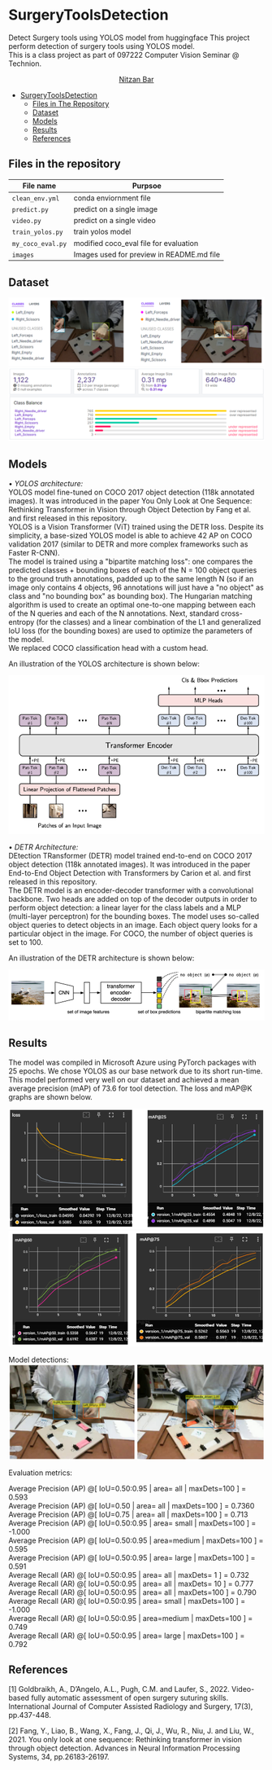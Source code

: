 # SurgeryToolsDetection
Detect Surgery tools using YOLOS model from huggingface
This project perform detection of surgery tools using YOLOS model.  
This is a class project as part of 097222 Computer Vision Seminar @ Technion.  

<p align="center">
    <a href="https://www.linkedin.com/in/nitzan-bar-9ab896146/">Nitzan Bar</a>
</p>


- [SurgeryToolsDetection](#surgery-tools-detection)
  * [Files in The Repository](#files-in-the-repository)
  * [Dataset](#dataset) 
  * [Models](#models)
  * [Results](#results)
  * [References](#references)



## Files in the repository
|File name         | Purpsoe |
|----------------------|------|
|`clean_env.yml`| conda enviornment file|
|`predict.py`| predict on a single image|
|`video.py`| predict on a single video|
|`train_yolos.py`| train yolos model|
|`my_coco_eval.py`| modified coco_eval file for evaluation|
|`images`| Images used for preview in README.md file|



## Dataset
![alt text](https://github.com/NitzanBar1/SurgeryToolsDetection/blob/main/images/vis.png)
![alt text](https://github.com/NitzanBar1/SurgeryToolsDetection/blob/main/images/insights.png)



## Models
•	*YOLOS architecture:*  
YOLOS model fine-tuned on COCO 2017 object detection (118k annotated images). It was introduced in the paper You Only Look at One Sequence: Rethinking Transformer in Vision through Object Detection by Fang et al. and first released in this repository.  
YOLOS is a Vision Transformer (ViT) trained using the DETR loss. Despite its simplicity, a base-sized YOLOS model is able to achieve 42 AP on COCO validation 2017 (similar to DETR and more complex frameworks such as Faster R-CNN).  
The model is trained using a "bipartite matching loss": one compares the predicted classes + bounding boxes of each of the N = 100 object queries to the ground truth annotations, padded up to the same length N (so if an image only contains 4 objects, 96 annotations will just have a "no object" as class and "no bounding box" as bounding box). The Hungarian matching algorithm is used to create an optimal one-to-one mapping between each of the N queries and each of the N annotations. Next, standard cross-entropy (for the classes) and a linear combination of the L1 and generalized IoU loss (for the bounding boxes) are used to optimize the parameters of the model.  
We replaced COCO classification head with a custom head.

An illustration of the YOLOS architecture is shown below:

![alt text](https://github.com/NitzanBar1/SurgeryToolsDetection/blob/main/images/yolos.png)


•	*DETR Architecture:*  
DEtection TRansformer (DETR) model trained end-to-end on COCO 2017 object detection (118k annotated images). It was introduced in the paper End-to-End Object Detection with Transformers by Carion et al. and first released in this repository.  
The DETR model is an encoder-decoder transformer with a convolutional backbone. Two heads are added on top of the decoder outputs in order to perform object detection: a linear layer for the class labels and a MLP (multi-layer perceptron) for the bounding boxes. The model uses so-called object queries to detect objects in an image. Each object query looks for a particular object in the image. For COCO, the number of object queries is set to 100.

An illustration of the DETR architecture is shown below:

![alt text](https://github.com/NitzanBar1/SurgeryToolsDetection/blob/main/images/detr.png)




## Results
The model was compiled in Microsoft Azure using PyTorch packages with 25 epochs. 
We chose YOLOS as our base network due to its short run-time. This model performed very well on our dataset and achieved a mean average precision (mAP) of 73.6 for tool detection.
The loss and mAP@K graphs are shown below.

![alt text](https://github.com/NitzanBar1/SurgeryToolsDetection/blob/main/images/graphs1.png)
![alt text](https://github.com/NitzanBar1/SurgeryToolsDetection/blob/main/images/graphs2.png)

Model detections:
![alt text](https://github.com/NitzanBar1/SurgeryToolsDetection/blob/main/images/results.png)

Evaluation metrics:

Average Precision  (AP) @[ IoU=0.50:0.95 | area=   all | maxDets=100 ] = 0.593  
Average Precision  (AP) @[ IoU=0.50      | area=   all | maxDets=100 ] = 0.7360  
Average Precision  (AP) @[ IoU=0.75      | area=   all | maxDets=100 ] = 0.713  
Average Precision  (AP) @[ IoU=0.50:0.95 | area= small | maxDets=100 ] = -1.000  
Average Precision  (AP) @[ IoU=0.50:0.95 | area=medium | maxDets=100 ] = 0.595  
Average Precision  (AP) @[ IoU=0.50:0.95 | area= large | maxDets=100 ] = 0.591  
Average Recall     (AR) @[ IoU=0.50:0.95 | area=   all | maxDets=  1 ] = 0.732  
Average Recall     (AR) @[ IoU=0.50:0.95 | area=   all | maxDets= 10 ] = 0.777  
Average Recall     (AR) @[ IoU=0.50:0.95 | area=   all | maxDets=100 ] = 0.790  
Average Recall     (AR) @[ IoU=0.50:0.95 | area= small | maxDets=100 ] = -1.000  
Average Recall     (AR) @[ IoU=0.50:0.95 | area=medium | maxDets=100 ] = 0.749  
Average Recall     (AR) @[ IoU=0.50:0.95 | area= large | maxDets=100 ] = 0.792  



## References
[1] Goldbraikh, A., D’Angelo, A.L., Pugh, C.M. and Laufer, S., 2022. Video-based fully automatic assessment of open surgery suturing skills. International Journal of Computer Assisted Radiology and Surgery, 17(3), pp.437-448.

[2] Fang, Y., Liao, B., Wang, X., Fang, J., Qi, J., Wu, R., Niu, J. and Liu, W., 2021. You only look at one sequence: Rethinking transformer in vision through object detection. Advances in Neural Information Processing Systems, 34, pp.26183-26197.

